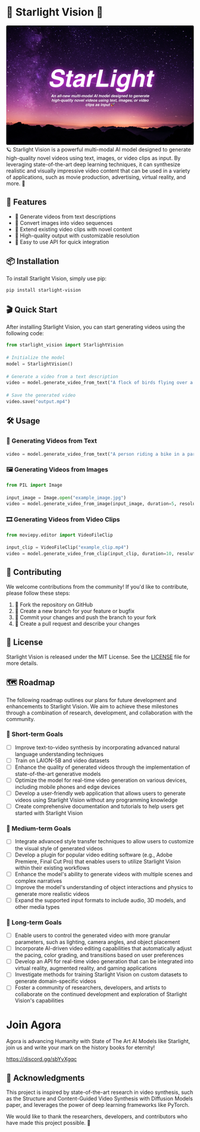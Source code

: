 # 🌌 Starlight Vision 🚀

![Starlight](starlight.png)
🪐 Starlight Vision is a powerful multi-modal AI model designed to generate high-quality novel videos using text, images, or video clips as input. By leveraging state-of-the-art deep learning techniques, it can synthesize realistic and visually impressive video content that can be used in a variety of applications, such as movie production, advertising, virtual reality, and more. 🎥

## 🌟 Features

- 📝 Generate videos from text descriptions
- 🌃 Convert images into video sequences
- 📼 Extend existing video clips with novel content
- 🔮 High-quality output with customizable resolution
- 🧠 Easy to use API for quick integration

## 📦 Installation

To install Starlight Vision, simply use pip:

```bash
pip install starlight-vision
```

## 🎬 Quick Start

After installing Starlight Vision, you can start generating videos using the following code:

```python
from starlight_vision import StarlightVision

# Initialize the model
model = StarlightVision()

# Generate a video from a text description
video = model.generate_video_from_text("A flock of birds flying over a beautiful lake during sunset.")

# Save the generated video
video.save("output.mp4")
```

## 🛠 Usage

### 📄 Generating Videos from Text

```python
video = model.generate_video_from_text("A person riding a bike in a park.", duration=10, resolution=(1280, 720))
```

### 🖼 Generating Videos from Images

```python
from PIL import Image

input_image = Image.open("example_image.jpg")
video = model.generate_video_from_image(input_image, duration=5, resolution=(1280, 720))
```

### 🎞 Generating Videos from Video Clips

```python
from moviepy.editor import VideoFileClip

input_clip = VideoFileClip("example_clip.mp4")
video = model.generate_video_from_clip(input_clip, duration=10, resolution=(1280, 720))
```

## 🤝 Contributing

We welcome contributions from the community! If you'd like to contribute, please follow these steps:

1. 🍴 Fork the repository on GitHub
2. 🌱 Create a new branch for your feature or bugfix
3. 📝 Commit your changes and push the branch to your fork
4. 🚀 Create a pull request and describe your changes

## 📄 License

Starlight Vision is released under the MIT License. See the [LICENSE](LICENSE) file for more details.

## 🗺️ Roadmap

The following roadmap outlines our plans for future development and enhancements to Starlight Vision. We aim to achieve these milestones through a combination of research, development, and collaboration with the community.

### 🚀 Short-term Goals

- [ ] Improve text-to-video synthesis by incorporating advanced natural language understanding techniques
- [ ] Train on LAION-5B and video datasets
- [ ] Enhance the quality of generated videos through the implementation of state-of-the-art generative models
- [ ] Optimize the model for real-time video generation on various devices, including mobile phones and edge devices
- [ ] Develop a user-friendly web application that allows users to generate videos using Starlight Vision without any programming knowledge
- [ ] Create comprehensive documentation and tutorials to help users get started with Starlight Vision

### 🌌 Medium-term Goals

- [ ] Integrate advanced style transfer techniques to allow users to customize the visual style of generated videos
- [ ] Develop a plugin for popular video editing software (e.g., Adobe Premiere, Final Cut Pro) that enables users to utilize Starlight Vision within their existing workflows
- [ ] Enhance the model's ability to generate videos with multiple scenes and complex narratives
- [ ] Improve the model's understanding of object interactions and physics to generate more realistic videos
- [ ] Expand the supported input formats to include audio, 3D models, and other media types

### 🌠 Long-term Goals

- [ ] Enable users to control the generated video with more granular parameters, such as lighting, camera angles, and object placement
- [ ] Incorporate AI-driven video editing capabilities that automatically adjust the pacing, color grading, and transitions based on user preferences
- [ ] Develop an API for real-time video generation that can be integrated into virtual reality, augmented reality, and gaming applications
- [ ] Investigate methods for training Starlight Vision on custom datasets to generate domain-specific videos
- [ ] Foster a community of researchers, developers, and artists to collaborate on the continued development and exploration of Starlight Vision's capabilities

# Join Agora
Agora is advancing Humanity with State of The Art AI Models like Starlight, join us and write your mark on the history books for eternity!

https://discord.gg/sbYvXgqc



## 🙌 Acknowledgments

This project is inspired by state-of-the-art research in video synthesis, such as the Structure and Content-Guided Video Synthesis with Diffusion Models paper, and leverages the power of deep learning frameworks like PyTorch.

We would like to thank the researchers, developers, and contributors who have made this project possible. 💫